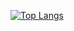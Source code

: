 [![Top Langs](https://github-readme-stats.vercel.app/api/top-langs/?username=IwadareRyu
)](https://github.com/anuraghazra/github-readme-stats)
<!--
**IwadareRyu/IwadareRyu** is a ✨ _special_ ✨ repository because its `README.md` (this file) appears on your GitHub profile.

Here are some ideas to get you started:

- 🔭 I’m currently working on ...
- 🌱 I’m currently learning ...
- 👯 I’m looking to collaborate on ...
- 🤔 I’m looking for help with ...
- 💬 Ask me about ...
- 📫 How to reach me: ...
- 😄 Pronouns: ...
- ⚡ Fun fact: ...
-->
